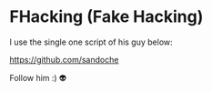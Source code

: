 
# FHacking (Fake Hacking)

I use the single one script of his guy below:

https://github.com/sandoche

Follow him :) 👽
